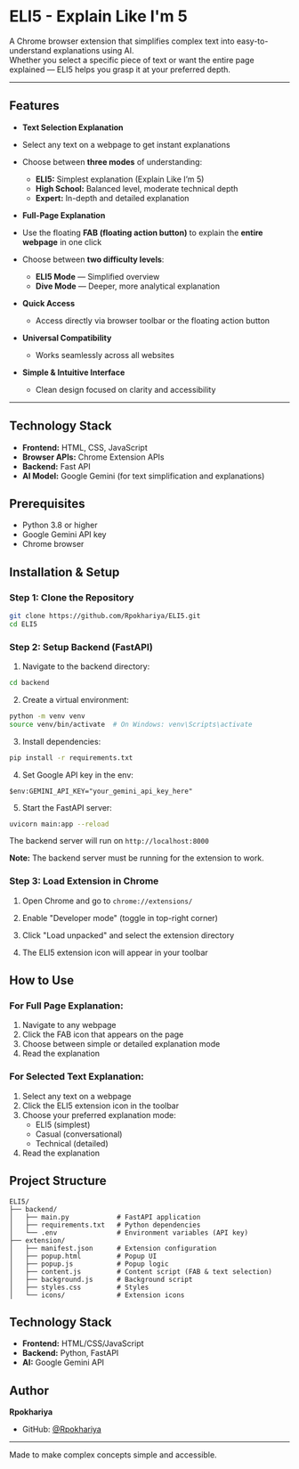 # ELI5 - Explain Like I'm 5

A Chrome browser extension that simplifies complex text into easy-to-understand explanations using AI.  
Whether you select a specific piece of text or want the entire page explained — ELI5 helps you grasp it at your preferred depth.

---

## Features

- **Text Selection Explanation**
- Select any text on a webpage to get instant explanations
- Choose between **three modes** of understanding:

  - **ELI5:** Simplest explanation (Explain Like I’m 5)
  - **High School:** Balanced level, moderate technical depth
  - **Expert:** In-depth and detailed explanation

- **Full-Page Explanation**
- Use the floating **FAB (floating action button)** to explain the **entire webpage** in one click
- Choose between **two difficulty levels**:

  - **ELI5 Mode** — Simplified overview
  - **Dive Mode** — Deeper, more analytical explanation

- **Quick Access**

  - Access directly via browser toolbar or the floating action button

- **Universal Compatibility**

  - Works seamlessly across all websites

- **Simple & Intuitive Interface**
  - Clean design focused on clarity and accessibility

---

## Technology Stack

- **Frontend:** HTML, CSS, JavaScript
- **Browser APIs:** Chrome Extension APIs
- **Backend:** Fast API
- **AI Model:** Google Gemini (for text simplification and explanations)

## Prerequisites

- Python 3.8 or higher
- Google Gemini API key
- Chrome browser

## Installation & Setup

### Step 1: Clone the Repository

```bash
git clone https://github.com/Rpokhariya/ELI5.git
cd ELI5
```

### Step 2: Setup Backend (FastAPI)

1. Navigate to the backend directory:

```bash
cd backend
```

2. Create a virtual environment:

```bash
python -m venv venv
source venv/bin/activate  # On Windows: venv\Scripts\activate
```

3. Install dependencies:

```bash
pip install -r requirements.txt
```

4. Set Google API key in the env:

```
$env:GEMINI_API_KEY="your_gemini_api_key_here"
```

5. Start the FastAPI server:

```bash
uvicorn main:app --reload
```

The backend server will run on `http://localhost:8000`

**Note:** The backend server must be running for the extension to work.

### Step 3: Load Extension in Chrome

1. Open Chrome and go to `chrome://extensions/`

2. Enable "Developer mode" (toggle in top-right corner)

3. Click "Load unpacked" and select the extension directory

4. The ELI5 extension icon will appear in your toolbar

## How to Use

### For Full Page Explanation:

1. Navigate to any webpage
2. Click the FAB icon that appears on the page
3. Choose between simple or detailed explanation mode
4. Read the explanation

### For Selected Text Explanation:

1. Select any text on a webpage
2. Click the ELI5 extension icon in the toolbar
3. Choose your preferred explanation mode:
   - ELI5 (simplest)
   - Casual (conversational)
   - Technical (detailed)
4. Read the explanation

## Project Structure

```
ELI5/
├── backend/
│   ├── main.py            # FastAPI application
│   ├── requirements.txt   # Python dependencies
│   └── .env               # Environment variables (API key)
├── extension/
│   ├── manifest.json      # Extension configuration
│   ├── popup.html         # Popup UI
│   ├── popup.js           # Popup logic
│   ├── content.js         # Content script (FAB & text selection)
│   ├── background.js      # Background script
│   ├── styles.css         # Styles
│   └── icons/             # Extension icons
```

## Technology Stack

- **Frontend:** HTML/CSS/JavaScript
- **Backend:** Python, FastAPI
- **AI:** Google Gemini API

## Author

**Rpokhariya**

- GitHub: [@Rpokhariya](https://github.com/Rpokhariya)

---

Made to make complex concepts simple and accessible.
